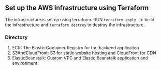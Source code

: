## Set up the AWS infrastructure using Terraform

The infrastructure is set up using terraform. RUN ```terraform apply ``` to build the infrastructure and ```terraform destroy``` to destroy the infrastructure.

### Directory

1. ECR: The Elastic Container Registry for the backend application
2. S3AndCloudFront: S3 for static website hosting and CloudFront for CDN
3. ElasticBeanstalk: Custom VPC and Elastic Beanstalk application and environment